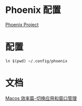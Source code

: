 # Phoenix 配置
[Phoenix Project](https://github.com/kasper/phoenix)

# 配置
```
ln $(pwd) ~/.config/phoenix
```

# 文档
[Macos 效率篇-切换应用和窗口管理](https://www.guxingke.com/posts/effective-dev-env-for-desktop-manager.html)

